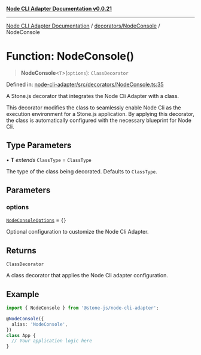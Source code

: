 [**Node CLI Adapter Documentation v0.0.21**](../../../README.md)

***

[Node CLI Adapter Documentation](../../../modules.md) / [decorators/NodeConsole](../README.md) / NodeConsole

# Function: NodeConsole()

> **NodeConsole**\<`T`\>(`options`): `ClassDecorator`

Defined in: [node-cli-adapter/src/decorators/NodeConsole.ts:35](https://github.com/stonemjs/node-cli-adapter/blob/3323167ff73e7c9f811f72d8b7db77f6e1756f38/src/decorators/NodeConsole.ts#L35)

A Stone.js decorator that integrates the Node Cli Adapter with a class.

This decorator modifies the class to seamlessly enable Node Cli as the
execution environment for a Stone.js application. By applying this decorator,
the class is automatically configured with the necessary blueprint for Node Cli.

## Type Parameters

• **T** *extends* `ClassType` = `ClassType`

The type of the class being decorated. Defaults to `ClassType`.

## Parameters

### options

[`NodeConsoleOptions`](../interfaces/NodeConsoleOptions.md) = `{}`

Optional configuration to customize the Node Cli Adapter.

## Returns

`ClassDecorator`

A class decorator that applies the Node Cli adapter configuration.

## Example

```typescript
import { NodeConsole } from '@stone-js/node-cli-adapter';

@NodeConsole({
  alias: 'NodeConsole',
})
class App {
  // Your application logic here
}
```
